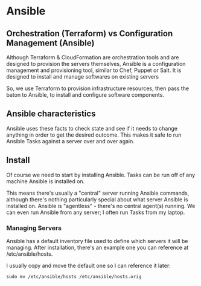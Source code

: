 # Ansible

## Orchestration (Terraform) vs Configuration Management (Ansible)

Although Terraform & CloudFormation are orchestration tools and are designed to provision the servers themselves,
Ansible is a configuration management and provisioning tool, similar to Chef, Puppet or Salt. It is designed to install and manage softwares on existing servers 

So, we use Terraform to provision infrastructure resources, 
then pass the baton to Ansible, to install and configure software components.

## Ansible characteristics

Ansible uses these facts to check state and see if it needs to change anything in order to get the desired outcome. This makes it safe to run Ansible Tasks against a server over and over again.

## Install

Of course we need to start by installing Ansible. Tasks can be run off of any machine Ansible is installed on.

This means there's usually a "central" server running Ansible commands, although there's nothing particularly special about what server Ansible is installed on. Ansible is "agentless" - there's no central agent(s) running. We can even run Ansible from any server; I often run Tasks from my laptop.

### Managing Servers

Ansible has a default inventory file used to define which servers it will be managing. After installation, there's an example one you can reference at /etc/ansible/hosts.

I usually copy and move the default one so I can reference it later:
```console
sudo mv /etc/ansible/hosts /etc/ansible/hosts.orig
```

